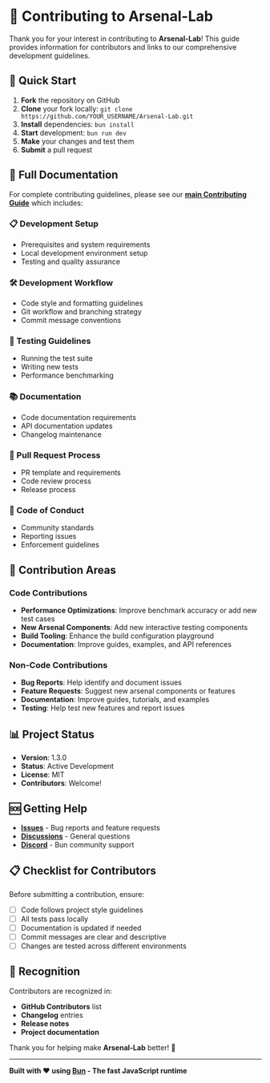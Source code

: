 # 🤝 Contributing to Arsenal-Lab

Thank you for your interest in contributing to **Arsenal-Lab**! This guide provides information for contributors and links to our comprehensive development guidelines.

## 🚀 Quick Start

1. **Fork** the repository on GitHub
2. **Clone** your fork locally: `git clone https://github.com/YOUR_USERNAME/Arsenal-Lab.git`
3. **Install** dependencies: `bun install`
4. **Start** development: `bun run dev`
5. **Make** your changes and test them
6. **Submit** a pull request

## 📖 Full Documentation

For complete contributing guidelines, please see our **[main Contributing Guide](../CONTRIBUTING.md)** which includes:

### 📋 Development Setup
- Prerequisites and system requirements
- Local development environment setup
- Testing and quality assurance

### 🛠️ Development Workflow
- Code style and formatting guidelines
- Git workflow and branching strategy
- Commit message conventions

### 🧪 Testing Guidelines
- Running the test suite
- Writing new tests
- Performance benchmarking

### 📚 Documentation
- Code documentation requirements
- API documentation updates
- Changelog maintenance

### 🔄 Pull Request Process
- PR template and requirements
- Code review process
- Release process

### 📜 Code of Conduct
- Community standards
- Reporting issues
- Enforcement guidelines

## 🎯 Contribution Areas

### Code Contributions
- **Performance Optimizations**: Improve benchmark accuracy or add new test cases
- **New Arsenal Components**: Add new interactive testing components
- **Build Tooling**: Enhance the build configuration playground
- **Documentation**: Improve guides, examples, and API references

### Non-Code Contributions
- **Bug Reports**: Help identify and document issues
- **Feature Requests**: Suggest new arsenal components or features
- **Documentation**: Improve guides, tutorials, and examples
- **Testing**: Help test new features and report issues

## 📊 Project Status

- **Version**: 1.3.0
- **Status**: Active Development
- **License**: MIT
- **Contributors**: Welcome!

## 🆘 Getting Help

- **[Issues](https://github.com/brendadeeznuts1111/Arsenal-Lab/issues)** - Bug reports and feature requests
- **[Discussions](https://github.com/brendadeeznuts1111/Arsenal-Lab/discussions)** - General questions
- **[Discord](https://bun.com/docs/discord)** - Bun community support

## 📋 Checklist for Contributors

Before submitting a contribution, ensure:

- [ ] Code follows project style guidelines
- [ ] All tests pass locally
- [ ] Documentation is updated if needed
- [ ] Commit messages are clear and descriptive
- [ ] Changes are tested across different environments

## 🎉 Recognition

Contributors are recognized in:
- **GitHub Contributors** list
- **Changelog** entries
- **Release notes**
- **Project documentation**

Thank you for helping make **Arsenal-Lab** better! 🚀

---

**Built with ❤️ using [Bun](https://bun.com/docs) - The fast JavaScript runtime**
